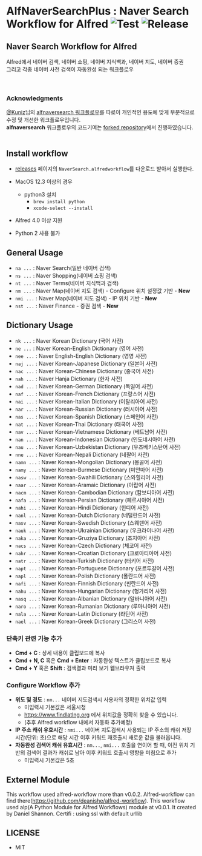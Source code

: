 AlfNaverSearchPlus : Naver Search Workflow for Alfred ![Test](../../actions/workflows/test-naver-ac.yml/badge.svg) ![Release](../../actions/workflows/release.yml/badge.svg)
==============

Naver Search Workflow for Alfred
---------------------------------

Alfred에서 네이버 검색, 네이버 쇼핑, 네이버 지식백과, 네이버 지도, 네이버 증권    
그리고 각종 네이버 사전 검색이 자동완성 되는 워크플로우
<br>  
<br>  
### **Acknowledgments**
[@Kuniz](https://github.com/Kuniz)님의 [alfnaversearch 워크플로우](https://github.com/Kuniz/alfnaversearch)를 따로이 개인적인 용도에 맞게 부분적으로 수정 및 개선한 워크플로우입니다.  
**alfnaversearch** 워크플로우의 코드기여는 [forked repository](https://github.com/inchanS/alfnaversearch)에서 진행하였습니다.    
<br>  

Install workflow
--------------

- [releases](../../releases/latest) 페이지의 `NaverSearch.alfredworkflow`를 다운로드 받아서 실행한다.

- MacOS 12.3 이상의 경우
  - python3 설치
    - `brew install python`
    - `xcode-select --install`

- Alfred 4.0 이상 지원
- Python 2 사용 불가


General Usage
--------------
* `na ...`  : Naver Search(일반 네이버 검색)
* `ns ...`  : Naver Shopping(네이버 쇼핑 검색)
* `nt ...`  : Naver Terms(네이버 지식백과 검색)
* `nm ...` : Naver Map(네이버 지도 검색) - Configure 위치 설정값 기반 - **New**
* `nmi ...` : Naver Map(네이버 지도 검색) - IP 위치 기반 - **New**
* `nst ...` : Naver Finance - 증권 검색 - **New**

Dictionary Usage
--------------
* `nk ...` : Naver Korean Dictionary (국어 사전)
* `ne ...` : Naver Korean-English Dictionary (영어 사전)
* `nee ...` : Naver English-English Dictionary (영영 사전)
* `naj ...` : Naver Korean-Japanese Dictionary (일본어 사전)
* `nac ...` : Naver Korean-Chinese Dictionary (중국어 사전)
* `nah ...` : Naver Hanja Dictionary (한자 사전)
* `nad ...` : Naver Korean-German Dictionary (독일어 사전)
* `naf ...` : Naver Korean-French Dictionary (프랑스어 사전)
* `nai ...` : Naver Korean-Italian Dictionary (이탈리아어 사전)
* `nar ...` : Naver Korean-Russian Dictionary (러시아어 사전)
* `nas ...` : Naver Korean-Spanish Dictionary (스페인어 사전)
* `nat ...` : Naver Korean-Thai Dictionary (태국어 사전)
* `nav ...` : Naver Korean-Vietnamese Dictionary (베트남어 사전)
* `nan ...` : Naver Korean-Indonesian Dictionary (인도네시아어 사전)
* `nau ...` : Naver Korean-Uzbekistan Dictionary (우즈베키스탄어 사전)
* `nne ...` : Naver Korean-Nepali Dictionary (네팔어 사전)
* `namn ...` : Naver Korean-Mongolian Dictionary (몽골어 사전)
* `namy ...` : Naver Korean-Burmese Dictionary (미안마어 사전)
* `nasw ...` : Naver Korean-Swahili Dictionary (스와힐리어 사전)
* `naar ...` : Naver Korean-Aramaic Dictionary (아랍어 사전)
* `nacm ...` : Naver Korean-Cambodian Dictionary (캄보디아어 사전)
* `nafa ...` : Naver Korean-Persian Dictionary (페르시아어 사전)
* `nahi ...` : Naver Korean-Hindi Dictionary (힌디어 사전)
* `nanl ...` : Naver Korean-Dutch Dictionary (네덜란드어 사전)
* `nasv ...` : Naver Korean-Swedish Dictionary (스웨덴어 사전)
* `nauk ...` : Naver Korean-Ukrainian Dictionary (우크라이나어 사전)
* `naka ...` : Naver Korean-Gruziya Dictionary (조지아어 사전)
* `nacs ...` : Naver Korean-Czech Dictionary (체코어 사전)
* `nahr ...` : Naver Korean-Croatian Dictionary (크로아티아어 사전)
* `natr ...` : Naver Korean-Turkish Dictionary (터키어 사전)
* `napt ...` : Naver Korean-Portuguese Dictionary (포르투갈어 사전)
* `napl ...` : Naver Korean-Polish Dictionary (폴란드어 사전)
* `nafi ...` : Naver Korean-Finnish Dictionary (핀란드어 사전)
* `nahu ...` : Naver Korean-Hungarian Dictionary (헝가리어 사전)
* `nasq ...` : Naver Korean-Albanian Dictionary (알바니아어 사전)
* `naro ...` : Naver Korean-Rumanian Dictionary (루마니아어 사전)
* `nala ...` : Naver Korean-Latin Dictionary (라틴어 사전)
* `nael ...` : Naver Korean-Greek Dictionary (그리스어 사전)


### 단축키 관련 기능 추가
* **Cmd + C** : 상세 내용이 클립보드에 복사
* **Cmd + N, C** 혹은 **Cmd + Enter** : 자동완성 텍스트가 클립보드로 복사
* **Cmd + Y** 혹은 **Shift** : 검색결과 미리 보기 웹브라우져 출력

### Configure Workflow 추가
- **위도 및 경도** : `nm...` 네이버 지도검색시 사용자의 정확한 위치값 입력
  - 미입력시 기본값은 서울시청
  - https://www.findlatlng.org 에서 위치값을 정확히 찾을 수 있습니다. 
  - (추후 Alfred workflow 내에서 자동화 추가예정)
- **IP 주소 캐쉬 유효시간** : `nmi...` 네이버 지도검색시 사용되는 IP 주소의 캐쉬 저장 시간(단위: 초)으로 해당 시간 이후 키워드 재호출시 새로운 값을 불러옵니다. 
- **자동완성 검색어 캐쉬 유효시간** : `nm...`, `nmi...` 호출을 연이어 할 때, 이전 위치 기반의 검색어 결과가 캐쉬로 남아 이후 키워드 호출시 영향을 미침으로 추가
  - 미입력시 기본값은 5초   


Externel Module
--------------
 This workflow used alfred-workflow more than v0.0.2. Alfred-workflow can find there(https://github.com/deanishe/alfred-workflow).
 This workflow used alp(A Python Module for Alfred Workflows) module at v0.0.1. It created by Daniel Shannon. 
 Certifi : using ssl with default urllib

LICENSE
--------------
 - MIT
